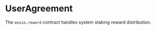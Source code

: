 <h1 class="clause">UserAgreement</h1>

The `eosio.reward` contract handles system staking reward distribution.
